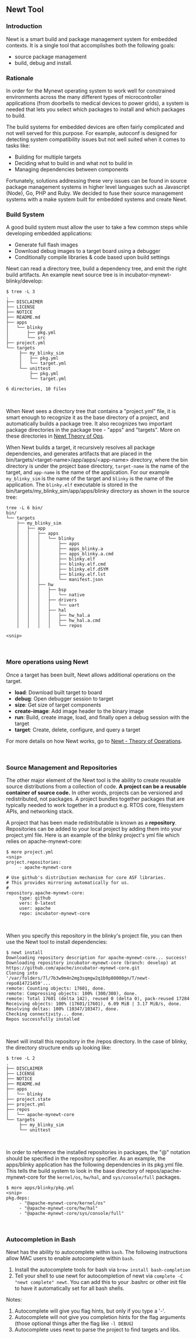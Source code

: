 ## Newt Tool

### Introduction

Newt is a smart build and package management system for embedded contexts.  It is a single tool that accomplishes both the following goals:

* source package management 
* build, debug and install.

### Rationale

In order for the Mynewt operating system to work well for constrained environments across the many different types of microcontroller applications (from doorbells to medical devices to power grids), a system is needed that lets you select which packages to install and which packages to build.

The build systems for embedded devices are often fairly complicated and not well served for this purpose.  For example, autoconf is designed for detecting system compatibility issues but not well suited when it comes to tasks like:

* Building for multiple targets
* Deciding what to build in and what not to build in
* Managing dependencies between components

Fortunately, solutions addressing these very issues can be found in source package management systems in higher level languages such as Javascript 
(Node), Go, PHP and Ruby.  We decided to fuse their source management 
systems with a make system built for embedded systems and create Newt.

### Build System

A good build system must allow the user to take a few common steps while developing embedded applications:

* Generate full flash images
* Download debug images to a target board using a debugger
* Conditionally compile libraries & code based upon build settings

Newt can read a directory tree, build a dependency tree, and emit the right build artifacts.  An example newt source tree is in incubator-mynewt-blinky/develop:

```hl_lines="7 12"
$ tree -L 3 
.
├── DISCLAIMER
├── LICENSE
├── NOTICE
├── README.md
├── apps
│   └── blinky
│       ├── pkg.yml
│       └── src
├── project.yml
└── targets
     ├── my_blinky_sim
     │   ├── pkg.yml
     │   └── target.yml
     └── unittest
         ├── pkg.yml
         └── target.yml

6 directories, 10 files
```

<br>

When Newt sees a directory tree that contains a "project.yml" file, it is smart enough to recognize it as the base directory of a project, and 
automatically builds a package tree. It also recognizes two important package directories in the package tree - "apps" and "targets". More on these directories in [Newt Theory of Ops](newt_operation.md).


When Newt builds a target, it recursively resolves all package dependencies, and generates artifacts that are placed in the bin/targets/&lt;target-name&gt;/app/apps/&lt;app-name&gt; directory, where the bin directory is under the project base directory, `target-name` is the name of the target, and `app-name` is the name of the application. For our example `my_blinky_sim` is the name of the target and `blinky` is the name of the application. The `blinky.elf` executable is stored in the bin/targets/my_blinky_sim/app/apps/blinky directory as shown in the source tree:

```
tree -L 6 bin/
bin/
└── targets
    ├── my_blinky_sim
    │   ├── app
    │   │   ├── apps
    │   │   │   └── blinky
    │   │   │       ├── apps
    │   │   │       ├── apps_blinky.a
    │   │   │       ├── apps_blinky.a.cmd
    │   │   │       ├── blinky.elf
    │   │   │       ├── blinky.elf.cmd
    │   │   │       ├── blinky.elf.dSYM
    │   │   │       ├── blinky.elf.lst
    │   │   │       └── manifest.json
    │   │   ├── hw
    │   │   │   ├── bsp
    │   │   │   │   └── native
    │   │   │   ├── drivers
    │   │   │   │   └── uart
    │   │   │   ├── hal
    │   │   │   │   ├── hw_hal.a
    │   │   │   │   ├── hw_hal.a.cmd
    │   │   │   │   └── repos

<snip>
```

<br>

### More operations using Newt

Once a target has been built, Newt allows additional operations on the target.  

* **load**: Download built target to board
* **debug**: Open debugger session to target
* **size**: Get size of target components
* **create-image**: Add image header to the binary image
* **run**: Build, create image, load, and finally open a debug session with the target
* **target**: Create, delete, configure, and query a target

For more details on how Newt works, go to [Newt - Theory of Operations](newt_operation.md).

<br>

### Source Management and Repositories

The other major element of the Newt tool is the ability to create reusable source distributions from a collection of code. **A project can be a reusable container of source code.** In other words, projects can be versioned and redistributed, not packages. A project bundles together packages that are typically needed to work together in a product e.g. RTOS core, filesystem APIs, and networking stack.

A project that has been made redistributable is known as a **repository**. 
Repositories can be added to your local project by adding them into your project.yml file.  Here is an example of the blinky project's yml file which relies on apache-mynewt-core:

```
$ more project.yml
<snip>
project.repositories:
     - apache-mynewt-core
     
# Use github's distribution mechanism for core ASF libraries.
# This provides mirroring automatically for us.
#
repository.apache-mynewt-core:
     type: github
     vers: 0-latest
     user: apache
     repo: incubator-mynewt-core
```

<br>

When you specify this repository in the blinky's project file, you can then use the Newt tool to install dependencies:

```
$ newt install
Downloading repository description for apache-mynewt-core... success!
Downloading repository incubator-mynewt-core (branch: develop) at 
https://github.com/apache/incubator-mynewt-core.git
Cloning into 
'/var/folders/7l/7b3w9m4n2mg3sqmgw2q1b9p80000gn/T/newt-repo814721459'...
remote: Counting objects: 17601, done.
remote: Compressing objects: 100% (300/300), done.
remote: Total 17601 (delta 142), reused 0 (delta 0), pack-reused 17284
Receiving objects: 100% (17601/17601), 6.09 MiB | 3.17 MiB/s, done.
Resolving deltas: 100% (10347/10347), done.
Checking connectivity... done.
Repos successfully installed
```

<br>

Newt will install this repository in the <project>/repos directory.  In the case of blinky, the directory structure ends up looking like:

```
$ tree -L 2
.
├── DISCLAIMER
├── LICENSE
├── NOTICE
├── README.md
├── apps
│   └── blinky
├── project.state
├── project.yml
├── repos
│   └── apache-mynewt-core
└── targets
     ├── my_blinky_sim
     └── unittest
```

<br>

In order to reference the installed repositories in packages, the "@" notation should be specified in the repository specifier.  As an example, the apps/blinky application has the following dependencies in its pkg.yml file. This tells the build system to look in the base directory of repos/apache-mynewt-core for the `kernel/os`, `hw/hal`, and `sys/console/full` packages.

```
$ more apps/blinky/pkg.yml
<snip>
pkg.deps:
     - "@apache-mynewt-core/kernel/os"
     - "@apache-mynewt-core/hw/hal"
     - "@apache-mynewt-core/sys/console/full"
```

<br>


### Autocompletion in Bash

Newt has the ability to autocomplete within `bash`.  The following instructions allow MAC users to enable autocomplete within `bash`.

1. Install the autocomplete tools for bash via `brew install bash-completion`
2. Tell your shell to use newt for autocompletion of newt via `complete -C "newt complete" newt`.  You can add this to your .bashrc or other init file to have it automatically set for all bash shells.

Notes:

1. Autocomplete will give you flag hints, but only if you type a '-'.  
2. Autocomplete will not give you completion hints for the flag arguments (those optional things after the flag like `-l DEBUG`)
3. Autocomplete uses newt to parse the project to find targets and libs.
